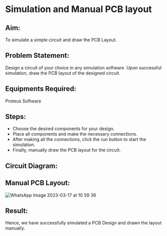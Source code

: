 # Simulation and Manual PCB layout

## Aim:
To simulate a simple circuit and draw the PCB Layout.

## Problem Statement:
Design a circuit of your choice in any simulation software. Upon successful simulation, draw the PCB layout of the designed circuit.

## Equipments Required:
Proteus Software

## Steps:
- Choose the desired components for your design.
- Place all components and make the necessary connections.
- After making all the connections, click the run button to start the simulation. 
- Finally, manually draw the PCB layout for the circuit.

## Circuit Diagram:



## Manual PCB Layout: 
![WhatsApp Image 2023-03-17 at 10 59 36](https://user-images.githubusercontent.com/65499285/225820596-5c41e4da-4c24-49b8-9676-fc39f142a2fb.jpg)


## Result:
Hence, we have successfully simulated a PCB Design and drawn the layout manually.
